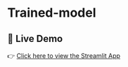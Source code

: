 # Trained-model

## 🔗 Live Demo
👉 [Click here to view the Streamlit App](https://trained-model-csnumq43yvtpxb5czmfhwz.streamlit.app/)
